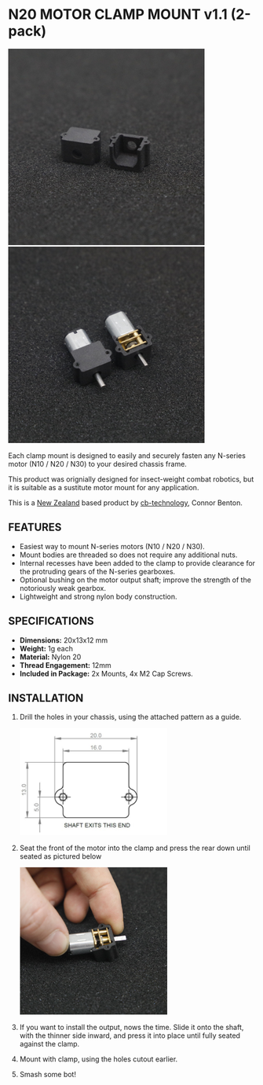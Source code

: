 # N20 MOTOR CLAMP MOUNT v1.1 (2-pack)

<img src="assets/1.0_N20_CLAMP.JPG" width="400"> <img src="assets/1.1_N20_INSTALLED.JPG" width="400">

Each clamp mount is designed to easily and securely fasten any N-series motor (N10 / N20 / N30) to your desired chassis frame.

This product was orignially designed for insect-weight combat robotics, but it is suitable as a sustitute motor mount for any application. 
  
This is a [New Zealand](https://www.google.co.nz/maps/place/Christchurch+New+Zealand) based product by [cb-technology](https://www.cb-technology.co.nz/), Connor Benton.

## FEATURES
- Easiest way to mount N-series motors (N10 / N20 / N30).
- Mount bodies are threaded so does not require any additional nuts.
- Internal recesses have been added to the clamp to provide clearance for the protruding gears of the N-series gearboxes.
- Optional bushing on the motor output shaft; improve the strength of the notoriously weak gearbox. 
- Lightweight and strong nylon body construction.

## SPECIFICATIONS
- **Dimensions:** 20x13x12 mm
- **Weight:** 1g each
- **Material:** Nylon 20
- **Thread Engagement:** 12mm 
- **Included in Package:** 2x Mounts, 4x M2 Cap Screws.

## INSTALLATION

1. Drill the holes in your chassis, using the attached pattern as a guide.

    <img src="assets/2.0_CLAMP_PATTERN.JPG" width="300">

2. Seat the front of the motor into the clamp and press the rear down until seated as pictured below 

    <img src="assets/3.0_SEAT_N20.JPG" width="300">

3. If you want to install the output, nows the time. Slide it onto the shaft, with the thinner side inward, and press it into place until fully seated against the clamp.

4. Mount with clamp, using the holes cutout earlier.
5. Smash some bot!


